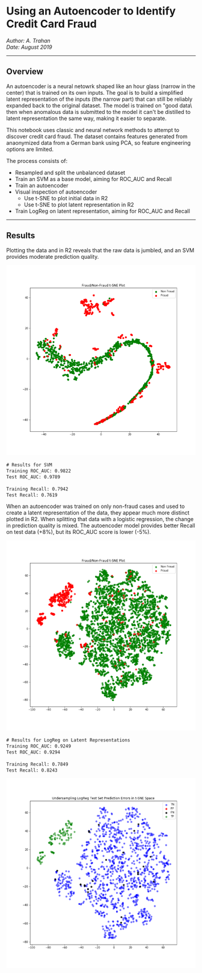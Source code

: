 # Using an Autoencoder to Identify Credit Card Fraud
*Author: A. Trahan*  
*Date:   August 2019*

----
## Overview

An autoencoder is a neural netowrk shaped like an hour glass (narrow in the center) that is trained on its own inputs. The goal is to build a simplified latent representation of the inputs (the narrow part) that can still be reliably expanded back to the original dataset. The model is trained on \"good data\ then when anomalous data is submitted to the model it can't be distilled to latent representation the same way, making it easier to separate.

This notebook uses classic and neural network methods to attempt to discover credit card fraud. The dataset contains features generated from anaonymized data from a German bank using PCA, so feature engineering options are limited.

The process consists of:

* Resampled and split the unbalanced dataset
* Train an SVM as a base model, aiming for ROC_AUC and Recall
* Train an autoencoder
 * Visual inspection of autoencoder
    * Use t-SNE to plot initial data in R2
    * Use t-SNE to plot latent representation in R2
 * Train LogReg on latent representation, aiming for ROC_AUC and Recall

----
## Results

Plotting the data and in R2 reveals that the raw data is jumbled, and an SVM provides moderate prediction quality.

![Input Data in R2](./output/tsne_raw_data.png)

    # Results for SVM
    Training ROC_AUC: 0.9822
    Test ROC_AUC: 0.9789

    Training Recall: 0.7942
    Test Recall: 0.7619

When an autoencoder was trained on only non-fraud cases and used to create a latent representation of the data, they appear much more distinct plotted in R2. When splitting that data with a logistic regression, the change in prediction quality is mixed. The autoencoder model provides better Recall on test data (+8%), but its ROC_AUC score is lower (-5%).

![Latent Representation in R2](./output/tsne_latent_rep.png)

    # Results for LogReg on Latent Representations
    Training ROC_AUC: 0.9249
    Test ROC_AUC: 0.9294

    Training Recall: 0.7849
    Test Recall: 0.8243

![Latent Representation in R2, Color Coded by Confusion Matrix](./output/tsne_latent_rep_confusion.png)
